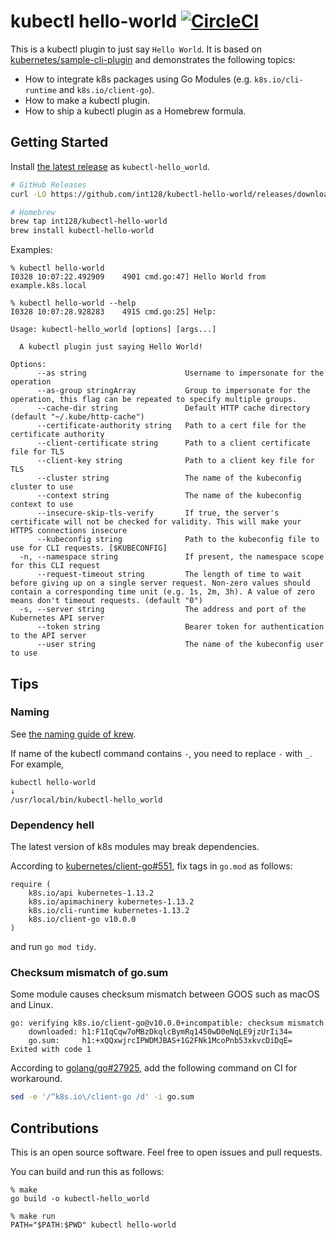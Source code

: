 # kubectl hello-world [![CircleCI](https://circleci.com/gh/int128/kubectl-hello-world.svg?style=shield)](https://circleci.com/gh/int128/kubectl-hello-world)

This is a kubectl plugin to just say `Hello World`.
It is based on [kubernetes/sample-cli-plugin](https://github.com/kubernetes/sample-cli-plugin) and demonstrates the following topics:

- How to integrate k8s packages using Go Modules (e.g. `k8s.io/cli-runtime` and `k8s.io/client-go`).
- How to make a kubectl plugin.
- How to ship a kubectl plugin as a Homebrew formula.


## Getting Started

Install [the latest release](https://github.com/int128/kubectl-hello-world/releases) as `kubectl-hello_world`.

```sh
# GitHub Releases
curl -LO https://github.com/int128/kubectl-hello-world/releases/download/v1.0.1/kubectl-hello_world_linux_amd64.zip

# Homebrew
brew tap int128/kubectl-hello-world
brew install kubectl-hello-world
```

Examples:

```
% kubectl hello-world
I0328 10:07:22.492909    4901 cmd.go:47] Hello World from example.k8s.local
```

```
% kubectl hello-world --help
I0328 10:07:28.928283    4915 cmd.go:25] Help:

Usage: kubectl-hello_world [options] [args...]

  A kubectl plugin just saying Hello World!

Options:
      --as string                      Username to impersonate for the operation
      --as-group stringArray           Group to impersonate for the operation, this flag can be repeated to specify multiple groups.
      --cache-dir string               Default HTTP cache directory (default "~/.kube/http-cache")
      --certificate-authority string   Path to a cert file for the certificate authority
      --client-certificate string      Path to a client certificate file for TLS
      --client-key string              Path to a client key file for TLS
      --cluster string                 The name of the kubeconfig cluster to use
      --context string                 The name of the kubeconfig context to use
      --insecure-skip-tls-verify       If true, the server's certificate will not be checked for validity. This will make your HTTPS connections insecure
      --kubeconfig string              Path to the kubeconfig file to use for CLI requests. [$KUBECONFIG]
  -n, --namespace string               If present, the namespace scope for this CLI request
      --request-timeout string         The length of time to wait before giving up on a single server request. Non-zero values should contain a corresponding time unit (e.g. 1s, 2m, 3h). A value of zero means don't timeout requests. (default "0")
  -s, --server string                  The address and port of the Kubernetes API server
      --token string                   Bearer token for authentication to the API server
      --user string                    The name of the kubeconfig user to use
```

## Tips

### Naming

See [the naming guide of krew](https://github.com/GoogleContainerTools/krew/blob/master/docs/NAMING_GUIDE.md).

If name of the kubectl command contains `-`, you need to replace `-` with `_`.
For example,

```
kubectl hello-world
↓
/usr/local/bin/kubectl-hello_world
```

### Dependency hell

The latest version of k8s modules may break dependencies.

According to [kubernetes/client-go#551](https://github.com/kubernetes/client-go/issues/551),
fix tags in `go.mod` as follows:

```
require (
	k8s.io/api kubernetes-1.13.2
	k8s.io/apimachinery kubernetes-1.13.2
	k8s.io/cli-runtime kubernetes-1.13.2
	k8s.io/client-go v10.0.0
)
```

and run `go mod tidy`.

### Checksum mismatch of go.sum

Some module causes checksum mismatch between GOOS such as macOS and Linux.

```
go: verifying k8s.io/client-go@v10.0.0+incompatible: checksum mismatch
	downloaded: h1:F1IqCqw7oMBzDkqlcBymRq1450wD0eNqLE9jzUrIi34=
	go.sum:     h1:+xQQxwjrcIPWDMJBAS+1G2FNk1McoPnb53xkvcDiDqE=
Exited with code 1
```

According to [golang/go#27925](https://github.com/golang/go/issues/27925),
add the following command on CI for workaround.

```sh
sed -e '/^k8s.io\/client-go /d' -i go.sum
```


## Contributions

This is an open source software.
Feel free to open issues and pull requests.

You can build and run this as follows:

```
% make
go build -o kubectl-hello_world

% make run
PATH="$PATH:$PWD" kubectl hello-world
```
